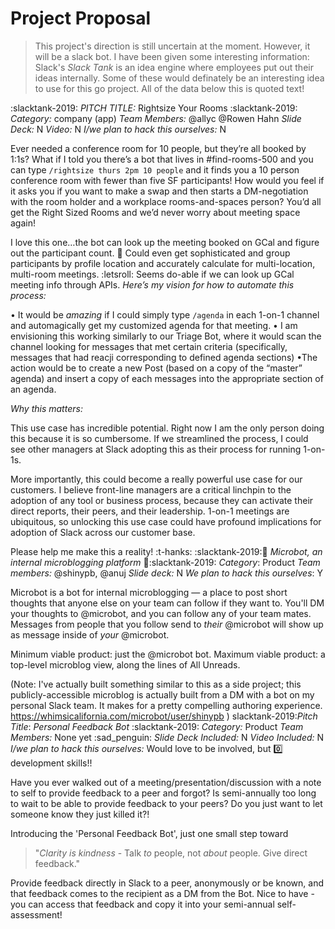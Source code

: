 # Project Proposal

> This project's direction is still uncertain at the moment.
> However, it will be a slack bot. I have been given some interesting information:
> Slack's *Slack Tank* is an idea engine where employees put out their ideas internally.
> Some of these would definately be an interesting idea to use for this go project.
> All of the data below this is quoted text!

:slacktank-2019: *PITCH TITLE:* Rightsize Your Rooms :slacktank-2019:
*Category:* company (app)
*Team Members:* @allyc @Rowen Hahn
*Slide Deck:* N
*Video:* N
*I/we plan to hack this ourselves:* N

Ever needed a conference room for 10 people, but they’re all booked by 1:1s? What if I told you there’s a bot that lives in #find-rooms-500 and you can type `/rightsize thurs 2pm 10 people` and it finds you a 10 person conference room with fewer than five SF participants! How would you feel if it asks you if you want to make a swap and then starts a DM-negotiation with the room holder and a workplace rooms-and-spaces person? You’d all get the Right Sized Rooms and we’d never worry about meeting space again!

I love this one…the bot can look up the meeting booked on GCal and figure out the participant count.
:brain: Could even get sophisticated and group participants by profile location and accurately calculate for multi-location, multi-room meetings.
:letsroll: Seems do-able if we can look up GCal meeting info through APIs.
_Here’s my vision for how to automate this process:_

• It would be *amazing* if I could simply type `/agenda` in each 1-on-1 channel and automagically get my customized agenda for that meeting.
• I am envisioning this working similarly to our Triage Bot, where it would scan the channel looking for messages that met certain criteria (specifically, messages that had reacji corresponding to defined agenda sections)
•The action would be to create a new Post (based on a copy of the “master” agenda) and insert a copy of each messages into the appropriate section of an agenda.

_Why this matters:_

This use case has incredible potential. Right now I am the only person doing this because it is so cumbersome. If we streamlined the process, I could see other managers at Slack adopting this as their process for running 1-on-1s.

More importantly, this could become a really powerful use case for our customers. I believe front-line managers are a critical linchpin to the adoption of any tool or business process, because they can activate their direct reports, their peers, and their leadership. 1-on-1 meetings are ubiquitous, so unlocking this use case could have profound implications for adoption of Slack across our customer base.

Please help me make this a reality! :t-hanks:
:slacktank-2019::microscope: *Microbot, an internal microblogging platform* :microscope::slacktank-2019:
*Category*: Product
*Team members:* @shinypb, @anuj
*Slide deck:* N
*We plan to hack this ourselves*: Y

Microbot is a bot for internal microblogging — a place to post short thoughts that anyone else on your team can follow if they want to. You'll DM your thoughts to @microbot, and you can follow any of your team mates. Messages from people that you follow send to _their_ @microbot will show up as message inside of _your_ @microbot.

Minimum viable product: just the @microbot bot.
Maximum viable product: a top-level microblog view, along the lines of All Unreads.

(Note: I've actually built something similar to this as a side project; this publicly-accessible microblog is actually built from a DM with a bot on my personal Slack team. It makes for a pretty compelling authoring experience. https://whimsicalifornia.com/microbot/user/shinypb )
slacktank-2019:*Pitch Title*: *Personal Feedback Bot* :slacktank-2019:
*Category:* Product
*Team Members:* None yet :sad_penguin:
*Slide Deck Included:* N
*Video Included:* N
*I/we plan to hack this ourselves:* Would love to be involved, but :zero: development skills!!

Have you ever walked out of a meeting/presentation/discussion with a note to self to provide feedback to a peer and forgot? Is semi-annually too long to wait to be able to provide feedback to your peers? Do you just want to let someone know they just killed it?!

Introducing the 'Personal Feedback Bot', just one small step toward
>"*Clarity is kindness* - Talk *to* people, not *about* people. Give direct feedback."

Provide feedback directly in Slack to a peer, anonymously or be known, and that feedback comes to the recipient as a DM from the Bot. Nice to have - you can access that feedback and copy it into your semi-annual self-assessment!
